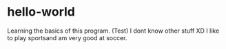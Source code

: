 # hello-world
Learning the basics of this program. (Test)
I dont know other stuff XD
I like to play sportsand am very good at soccer.
